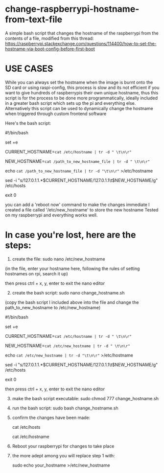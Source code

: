 # change-raspberrypi-hostname-from-text-file
A simple bash script that changes the hostname of the raspberrypi from the contents of a file, modified from this thread:
https://raspberrypi.stackexchange.com/questions/114400/how-to-set-the-hostname-via-boot-config-before-first-boot

# USE CASES
While you can always set the hostname when the image is burnt onto the SD card or using raspi-config, this process is slow
and its not efficient if you want to give hundreds of raspberrypis their own unique hostname, thus this script is for the 
process to be done more programmatically, ideally included in a greater bash script which sets up the pi and everything else.
Alternatively this script can be used to dynamically change the hostname when triggered through custom frontend software

Here's the bash script:

#!/bin/bash

set +e

CURRENT_HOSTNAME=`cat /etc/hostname | tr -d " \t\n\r"`

NEW_HOSTNAME=`cat /path_to_new_hostname_file | tr -d " \t\n\r"`

echo `cat /path_to_new_hostname_file | tr -d "\t\n\r"` >/etc/hostname

sed -i "s/127.0.1.1.*$CURRENT_HOSTNAME/127.0.1.1\t$NEW_HOSTNAME/g" /etc/hosts

exit 0


you can add a 'reboot now' command to make the changes immediate
I created a file called '/etc/new_hostname' to store the new hostname
Tested on my raspberrypi and everything works well.

# In case you're lost, here are the steps:

1. create the file: sudo nano /etc/new_hostname
   
(in the file, enter your hostname here, following the rules of setting hostnames on rpi, search it up)

then press ctrl + x, y, enter to exit the nano editor

2. create the bash script: sudo nano change_hostname.sh

(copy the bash script I included above into the file and change the path_to_new_hostname to /etc/new_hostname)

#!/bin/bash

set +e

CURRENT_HOSTNAME=`cat /etc/hostname | tr -d " \t\n\r"`

NEW_HOSTNAME=`cat /etc/new_hostname | tr -d " \t\n\r"`

echo `cat /etc/new_hostname | tr -d "\t\n\r"` >/etc/hostname

sed -i "s/127.0.1.1.*$CURRENT_HOSTNAME/127.0.1.1\t$NEW_HOSTNAME/g" /etc/hosts

exit 0

then press ctrl + x, y, enter to exit the nano editor

3. make the bash script executable: sudo chmod 777 change_hostname.sh

4. run the bash script: sudo bash change_hostname.sh

5. confirm the changes have been made:
   
     cat /etc/hosts
   
     cat /etc/hostname

7. Reboot your raspberrypi for changes to take place

8. the more adept among you will replace step 1 with:

   sudo echo your_hostname >/etc/new_hostname
